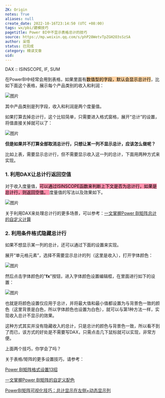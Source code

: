 ```yaml
---
ZK: Origin
notes: True
aliases: null
create_date: 2022-10-16T23:14:50 (UTC +08:00)
tags: wx/pbi/建模技巧
pagetitle: Power BI中不显示表格总计的技巧
source: https://mp.weixin.qq.com/s/phP28WetvTpZGH2O3sSzSA
author: 采悟
status: 已完成 
category: 精读文章
uid: 
---
```


DAX ::  ISINSCOPE, IF, SUM

在PowerBI中经常会用到表格，如果里面有<mark style="background: #FFB86CA6;">数值型的字段，默认会显示总计行</mark>，比如下面这个表格，展示每个产品类别的收入和利润：

![图片](https://mmbiz.qpic.cn/mmbiz_png/aHEbZtANQJOna3LZzcEpp19wiaIJrARcpMngxGqw8yyHyic6PJfVgho5Q4fkf6WjsOkOE7sFZQZ24TTKUOeia7LlA/640?wx_fmt=png&wxfrom=5&wx_lazy=1&wx_co=1)

其中产品类别是列字段，收入和利润是两个度量值。

如果打算去掉总计行，这个比较简单，只需要进入格式窗格，展开“总计”的设置，将值直接关掉就可以了：  

![图片](https://mmbiz.qpic.cn/mmbiz_png/aHEbZtANQJOna3LZzcEpp19wiaIJrARcpTr4QacDsCAGSNQicpR2jWJah3aibOZObks2Uv95mfg0dFLUvYZ2tHyTQ/640?wx_fmt=png&wxfrom=5&wx_lazy=1&wx_co=1)

**但是如果并不打算全部取消总计行，只想让某一列不显示总计，应该怎么做呢？**

比如上表，需要显示总计行，但不需要显示收入这一列的总计，下面用两种方式来实现。  

### **1\. 利用DAX让总计行返回空值**

对于收入度量值，<mark style="background: #FF5582A6;">可以通过ISINSCOPE函数来判断上下文是否为总计行，如果是总计行，则返回空值。
</mark>
度量值的写法以及效果如下。

![图片](https://mmbiz.qpic.cn/mmbiz_png/aHEbZtANQJOna3LZzcEpp19wiaIJrARcpIhVrnkibZKVwqeLGZh4cH64cAzTKSBffmvf5d2NTRcdTkfEOgs1Wygg/640?wx_fmt=png&wxfrom=5&wx_lazy=1&wx_co=1)

关于利用DAX来处理总计行的更多场景，可以参考：[一文掌握Power BI矩阵总计的自定义计算](http://mp.weixin.qq.com/s?__biz=MzA4MzQwMjY4MA==&mid=2484078406&idx=1&sn=3f64d35e34d0f9cd0d5483ee46bf124a&chksm=8e13ad91b9642487e4c2e64af7c944c76ef506eab1a9ecb731173a3cbfbf57b46da9c2cd855e&scene=21#wechat_redirect) 

### **2. 利用条件格式隐藏总计行**

如果不想显示某一列的总计，还可以通过下面的设置来实现。  

展开“单元格元素”，选择不需要显示总计的列（这里是收入），打开字体颜色：

![图片](https://mmbiz.qpic.cn/mmbiz_png/aHEbZtANQJOna3LZzcEpp19wiaIJrARcpFO8mTueKWl6LLOwjJVyPW3os9ib9vSRIYhZ01bUm3tlq1JRym5RtL6g/640?wx_fmt=png&wxfrom=5&wx_lazy=1&wx_co=1)

然后点击字体颜色的"**fx**"按钮，进入字体颜色设置编辑框，在里面进行如下的设置：

![图片](https://mmbiz.qpic.cn/mmbiz_png/aHEbZtANQJOna3LZzcEpp19wiaIJrARcp2Ria0wMjfrEa6tM6cUibdtrcZfTUJodibvXbiclUN3sSIgFjHRaVZd1SBw/640?wx_fmt=png&wxfrom=5&wx_lazy=1&wx_co=1)

也就是将颜色设置仅应用于总计，并将最大值和最小值都设置为与背景色一致的颜色（这里背景是白色，所以字体颜色也设置为白色），就可以与第1种方法一样，实现收入总计不显示的效果。

这种方式其实并没有隐藏收入的总计，只是总计的颜色与背景色一致，所以看不到了而已，该方式的好处是不需要写DAX，只需点击几下鼠标就可以实现，非常方便。

上面两个技巧，你学会了吗？

关于表格/矩阵的更多设置技巧，请参考：  

[Power BI矩阵格式设置13招](http://mp.weixin.qq.com/s?__biz=MzA4MzQwMjY4MA==&mid=2484071983&idx=1&sn=3fd379f7bf88141747ac9a09dc4273b7&chksm=8e0c44f8b97bcdee4cb068fd1e47e033629cf0734dd29c8341746d449372068dbb4e6d298cba&scene=21#wechat_redirect)  

[一文掌握Power BI矩阵的自定义配色](http://mp.weixin.qq.com/s?__biz=MzA4MzQwMjY4MA==&mid=2484078467&idx=1&sn=ad4e9834b50b19df4b0d79d156dfe0b3&chksm=8e13ad54b964244279a717fb8ddaa704cc3b5a1bf6f63fb377dd1f2d7c97f4c868b14d7799c5&scene=21#wechat_redirect)  

[PowerBI矩阵可视化技巧：总计显示在左侧+动态显示列](http://mp.weixin.qq.com/s?__biz=MzA4MzQwMjY4MA==&mid=2484079444&idx=1&sn=ad080b098e66a4ce4e2c6183cc4c93c4&chksm=8e13a183b964289558908f8238eb17ee3dc050084242d39c32d7de7a5d28098861e11c8fe0c8&scene=21#wechat_redirect)  
